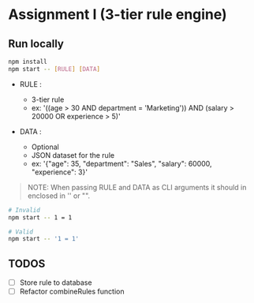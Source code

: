 # Assignment I (3-tier rule engine)

## Run locally

```bash
npm install
npm start -- [RULE] [DATA]

```

- RULE :

  - 3-tier rule
  - ex: '((age > 30 AND department = 'Marketing')) AND (salary > 20000 OR experience > 5)'

- DATA :
  - Optional
  - JSON dataset for the rule
  - ex: '{"age": 35, "department": "Sales", "salary": 60000, "experience": 3}'

> NOTE: When passing RULE and DATA as CLI arguments it should in enclosed in '' or "".

```bash
# Invalid
npm start -- 1 = 1

# Valid
npm start -- '1 = 1'
```

## TODOS

- [ ] Store rule to database
- [ ] Refactor combineRules function

